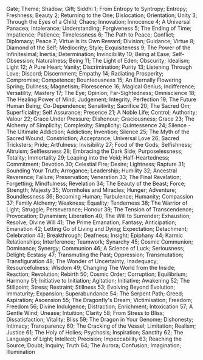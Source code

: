 Gate; Theme; Shadow; Gift; Siddhi
1; From Entropy to Syntropy; Entropy; Freshness; Beauty
2; Returning to the One; Dislocation; Orientation; Unity
3; Through the Eyes of a Child; Chaos; Innovation; Innocence
4; A Universal Panacea; Intolerance; Understanding; Forgiveness
5; The Ending of Time; Impatience; Patience; Timelessness
6; The Path to Peace; Conflict; Diplomacy; Peace
7; Virtue is its Own Reward; Division; Guidance; Virtue
8; Diamond of the Self; Mediocrity; Style; Exquisiteness
9; The Power of the Infinitesimal; Inertia; Determination; Invincibility
10; Being at Ease; Self-Obsession; Naturalness; Being
11; The Light of Eden; Obscurity; Idealism; Light
12; A Pure Heart; Vanity; Discrimination; Purity
13; Listening Through Love; Discord; Discernment; Empathy
14; Radiating Prosperity; Compromise; Competence; Bounteousness
15; An Eternally Flowering Spring; Dullness; Magnetism; Florescence
16; Magical Genius; Indifference; Versatility; Mastery
17; The Eye; Opinion; Far-Sightedness; Omniscience
18; The Healing Power of Mind; Judgement; Integrity; Perfection
19; The Future Human Being; Co-Dependence; Sensitivity; Sacrifice
20; The Sacred Om; Superficiality; Self Assurance; Presence
21; A Noble Life; Control; Authority; Valour
22; Grace Under Pressure; Dishonour; Graciousness; Grace
23; The Alchemy of Simplicity; Complexity; Simplicity; Quintessence
24; Silence - The Ultimate Addiction; Addiction; Invention; Silence
25; The Myth of the Sacred Wound; Constriction; Acceptance; Universal Love
26; Sacred Tricksters; Pride; Artfulness; Invisibility
27; Food of the Gods; Selfishness; Altruism; Selflessness
28; Embracing the Dark Side; Purposelessness; Totality; Immortality
29; Leaping into the Void; Half-Heartedness; Commitment; Devotion
30; Celestial Fire; Desire; Lightness; Rapture
31; Sounding Your Truth; Arrogance; Leadership; Humility
32; Ancestral Reverence; Failure; Preservation; Veneration
33; The Final Revelation; Forgetting; Mindfulness; Revelation
34; The Beauty of the Beast; Force; Strength; Majesty
35; Wormholes and Miracles; Hunger; Adventure; Boundlessness
36; Becoming Human; Turbulence; Humanity; Compassion
37; Family Alchemy; Weakness; Equality; Tenderness
38; The Warrior of Light; Struggle; Perseverance; Honour
39; The Tension of Transcendence; Provocation; Dynamism; Liberation
40; The Will to Surrender; Exhaustion; Resolve; Divine Will
41; The Prime Emanation; Fantasy; Anticipation; Emanation
42; Letting Go of Living and Dying; Expectation; Detachment; Celebration
43; Breakthrough; Deafness; Insight; Epiphany
44; Karmic Relationships; Interference; Teamwork; Synarchy
45; Cosmic Communion; Dominance; Synergy; Communion
46; A Science of Luck; Seriousness; Delight; Ecstasy
47; Transmuting the Past; Oppression; Transmutation; Transfiguration
48; The Wonder of Uncertainty; Inadequacy; Resourcefulness; Wisdom
49; Changing The World from the Inside; Reaction; Revolution; Rebirth
50; Cosmic Order; Corruption; Equilibrium; Harmony
51; Initiative to Initiation; Agitation; Initiative; Awakening
52; The Stillpoint; Stress; Restraint; Stillness
53; Evolving Beyond Evolution; Immaturity; Expansion; Superabundance
54; The Serpent Path; Greed; Aspiration; Ascension
55; The Dragonfly's Dream; Victimisation; Freedom; Freedom
56; Divine Indulgence; Distraction; Enrichment; Intoxication
57; A Gentle Wind; Unease; Intuition; Clarity
58; From Stress to Bliss; Dissatisfaction; Vitality; Bliss
59; The Dragon in Your Genome; Dishonesty; Intimacy; Transparency
60; The Cracking of the Vessel; Limitation; Realism; Justice
61; The Holy of Holies; Psychosis; Inspiration; Sanctity
62; The Language of Light; Intellect; Precision; Impeccability
63; Reaching the Source; Doubt; Inquiry; Truth
64; The Aurora; Confusion; Imagination; Illumination
